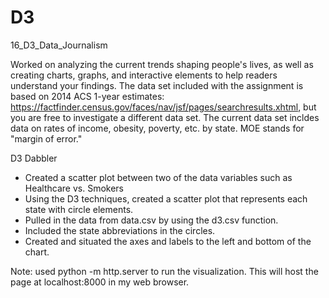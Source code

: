 # D3
16_D3_Data_Journalism

Worked on analyzing the current trends shaping people's lives, as well as creating charts, graphs, and interactive elements to help readers understand your findings.
The data set included with the assignment is based on 2014 ACS 1-year estimates: https://factfinder.census.gov/faces/nav/jsf/pages/searchresults.xhtml, but you are free to investigate a different data set. The current data set incldes data on rates of income, obesity, poverty, etc. by state. MOE stands for "margin of error."

D3 Dabbler
- Created a scatter plot between two of the data variables such as Healthcare vs. Smokers 
- Using the D3 techniques, created a scatter plot that represents each state with circle elements. 
- Pulled in the data from data.csv by using the d3.csv function. 
- Included the state abbreviations in the circles.
- Created and situated the axes and labels to the left and bottom of the chart.

Note: used python -m http.server to run the visualization. This will host the page at localhost:8000 in my web browser.

